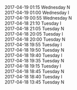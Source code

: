 2017-04-19 01:15 Wednesday  N  
2017-04-19 01:00 Wednesday  I  
2017-04-19 00:55 Wednesday  N  
2017-04-18 21:10 Tuesday  I  
2017-04-18 21:05 Tuesday  N  
2017-04-18 20:05 Tuesday  I  
2017-04-18 20:00 Tuesday  N  
2017-04-18 19:55 Tuesday  I  
2017-04-18 19:50 Tuesday  N  
2017-04-18 19:40 Tuesday  I  
2017-04-18 19:35 Tuesday  N  
2017-04-18 19:15 Tuesday  I  
2017-04-18 18:45 Tuesday  N  
2017-04-18 18:40 Tuesday  I  
2017-04-18 13:45 Tuesday  N  
